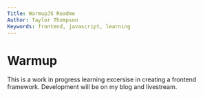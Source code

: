 ```yaml
---
Title: WarmupJS Readme
Author: Taylor Thompson
Keywords: frontend, javascript, learning
---
```



# Warmup

This is a work in progress learning excersise in creating a frontend framework. Development will be on my blog and livestream.

